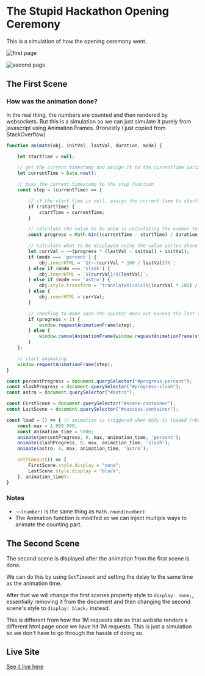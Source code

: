 # The Stupid Hackathon Opening Ceremony

This is a simulation of how the opening ceremony went.

![first page](https://user-images.githubusercontent.com/28398789/128280201-89bf301d-26b6-44e7-8287-d565857c3c1a.png)

![second page](https://user-images.githubusercontent.com/28398789/128280224-f721e0ab-92ea-48b9-b961-65c71568a7bf.png)


## The First Scene

### How was the animation done?

In the real thing, the numbers are counted and then rendered by websockets. But this is a simulation so we can just simulate it purely from javascript using Animation Frames. (Honestly I just copied from StackOverflow)

```js
function animate(obj, initVal, lastVal, duration, mode) {

    let startTime = null;

    // get the current timestamp and assign it to the currentTime variable
    let currentTime = Date.now();

    // pass the current timestamp to the step function
    const step = (currentTime) => {

        // if the start time is null, assign the current time to startTime
        if (!startTime) {
            startTime = currentTime;
        }

        // calculate the value to be used in calculating the number to be displayed
        const progress = Math.min((currentTime - startTime) / duration, 1);

        // calculate what to be displayed using the value gotten above
        let currVal = ~~(progress * (lastVal - initVal) + initVal);
        if (mode === 'percent') {
            obj.innerHTML = `${~~(currVal * 100 / lastVal)}%`;
        } else if (mode === 'slash') {
            obj.innerHTML = `${currVal}/${lastVal}`;
        } else if (mode === 'astro') {
            obj.style.transform = `translateX(calc(${(currVal * 100) / lastVal}vw - 110px)) rotate(${~~(((currVal * 360) / lastVal) * 4)}deg)`;
        } else {
            obj.innerHTML = currVal;
        }

        // checking to make sure the counter does not exceed the last value (lastVal)
        if (progress < 1) {
            window.requestAnimationFrame(step);
        } else {
            window.cancelAnimationFrame(window.requestAnimationFrame(step));
        }
    };

    // start animating
    window.requestAnimationFrame(step);
}

const percentProgress = document.querySelector("#progress-percent");
const slashProgress = document.querySelector("#progress-slash");
const astro = document.querySelector("#astro");

const FirstScene = document.querySelector("#scene-container");
const LastScene = document.querySelector("#success-container");

const load = () => { // animation is triggered when body is loaded (<body onload="load()">)
    const max = 1_000_000;
    const animation_time = 5000;
    animate(percentProgress, 0, max, animation_time, 'percent');
    animate(slashProgress, 0, max, animation_time, 'slash');
    animate(astro, 0, max, animation_time, 'astro');

    setTimeout(() => {
        FirstScene.style.display = "none";
        LastScene.style.display = "block";
    }, animation_time);
}
```

### Notes

* `~~(number)` is the same thing as `Math.round(number)`
* The Animation function is modifed so we can inject multiple ways to animate the counting part.

## The Second Scene

The second scene is displayed after the animation from the first scene is done.

We can do this by using `SetTimeout` and setting the delay to the same time as the animation time.

After that we will change the first scenes property style to `display: none;`, essentially removing it from the document and then changing the second scene's style to `display: block;` instead.

This is different from how the 1M requests site as that website renders a different html page once we have hit 1M requests. This is just a simulation so we don't have to go through the hassle of doing so.

## Live Site

[See it live here](https://betich.github.io/stupid-opening-ceremony)
